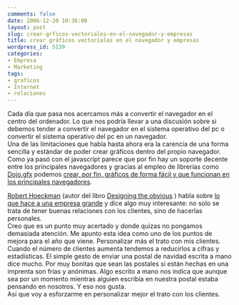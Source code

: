 ```yaml
---
comments: false
date: 2006-12-20 10:36:00
layout: post
slug: crear-grficos-vectoriales-en-el-navegador-y-empresas
title: crear gráficos vectoriales en el navegador y empresas
wordpress_id: 5139
categories:
- Empresa
- Marketing
tags:
- graficos
- Internet
- relaciones
---
```


Cada día que pasa nos acercamos más a convertir el navegador en el centro del ordenador.  Lo que nos podría llevar a una discusión sobre si debemos tender a convertir el navegador en el sistema operativo del pc o convertir el sistema operativo del pc en un navegador.   
Una de las limitaciones que había hasta ahora era la carencia de una forma sencilla y estándar de poder crear gráficos dentro del propio navegador.  Como ya pasó con el javascript parece que por fin hay un soporte decente entre los principales navegadores y gracias al empleo de librerías como [Dojo.gfx](http://dojotoolkit.org/) podemos [crear, por fin, gráficos de forma fácil y que funcionan en los principales navegadores](http://www.thinkvitamin.com/features/design/create-cross-browser-vector-graphics).




[Robert Hoeckman](http://www.rhjr.net/) (autor del libro [Designing the obvious]() ) habla sobre [lo que hace a una empresa grande](http://rhjr.net/theblog/2006/12/19/what-makes-a-company-great/) y dice algo muy interesante: no solo se trata de tener buenas relaciones con los clientes, sino de hacerlas personales.  
Creo que es un punto muy acertado y donde quizas no pongamos demasiada atención.  Me apunto esta idea como uno de los puntos de mejora para el año que viene.  Personalizar más el trato con mis clientes.  Cuando el número de clientes aumenta tendemos a reducirlos a cifras y estadísticas.  El simple gesto de enviar una postal de navidad escrita a mano dice mucho.  Por muy bonitas que sean las postales si están hechas en una imprenta son frías y anónimas.  Algo escrito a mano nos indica que aunque sea por un momento mientras alguien escribía en nuestra postal estaba pensando en nosotros.  Y eso nos gusta.  
Así que voy a esforzarme en personalizar mejor el trato con los clientes.

